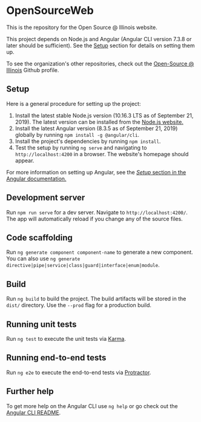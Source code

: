 # OpenSourceWeb #

This is the repository for the Open Source @ Illinois website.

This project depends on Node.js and Angular (Angular CLI version 7.3.8 or later should be sufficient).  See the [Setup](#Setup) section for details on setting them up.

To see the organization's other repositories, check out the [Open-Source @ Illinois](https://github.com/open-source-at-illinois) Github profile.


## Setup ##

Here is a general procedure for setting up the project:

1. Install the latest stable Node.js version (10.16.3 LTS as of September 21, 2019).  The latest version can be installed from the [Node.js website.](https://nodejs.org/en/)
2. Install the latest Angular version (8.3.5 as of September 21, 2019) globally by running `npm install -g @angular/cli`.
3. Install the project's dependencies by running `npm install`.
4. Test the setup by running `ng serve` and navigating to `http://localhost:4200` in a browser.  The website's homepage should appear.

For more information on setting up Angular, see the [*Setup* section in the Angular documentation.](https://angular.io/guide/setup-local)


## Development server ##

Run `npm run serve` for a dev server. Navigate to `http://localhost:4200/`. The app will automatically reload if you change any of the source files.

## Code scaffolding ##

Run `ng generate component component-name` to generate a new component. You can also use `ng generate directive|pipe|service|class|guard|interface|enum|module`.

## Build ##

Run `ng build` to build the project. The build artifacts will be stored in the `dist/` directory. Use the `--prod` flag for a production build.

## Running unit tests ##

Run `ng test` to execute the unit tests via [Karma](https://karma-runner.github.io).

## Running end-to-end tests ##

Run `ng e2e` to execute the end-to-end tests via [Protractor](http://www.protractortest.org/).

## Further help ##

To get more help on the Angular CLI use `ng help` or go check out the [Angular CLI README](https://github.com/angular/angular-cli/blob/master/README.md).
